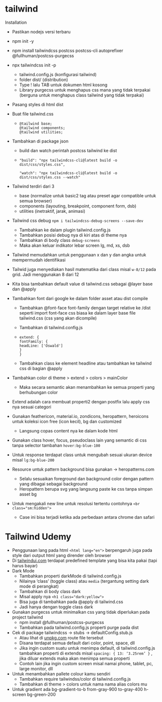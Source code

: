 # tailwind



Installation

- Pastikan nodejs versi terbaru

- npm init -y

- npm install tailwindcss postcss postcss-cli autoprefixer @fullhuman/postcss-purgecss

- npx tailwindcss init -p

  - tailwind.config.js (konfigurasi tailwind)
  - folder dist/ (distribution)
  - Type ! lalu TAB untuk dokumen html kosong
  - Library purgecss untuk menghapus css mana yang tidak terpakai (berguna untuk menghapus class tailwind yang tidak terpakai)

- Pasang styles di html dist

- Buat file tailwind.css

  - ```
    @tailwind base;
    @tailwind components;
    @tailwind utilities;
    ```

- Tambahkan di package json

  - build dan watch perintah postcss tailwind ke dist

  - ```
    "build": "npx tailwindcss-cli@latest build -o dist/css/styles.css",
    
    "watch": "npx tailwindcss-cli@latest build -o dist/css/styles.css --watch"
    ```

- Tailwind terdiri dari 3

  - base (normalize untuk basic2 tag atau preset agar compatible untuk semua browser)
  - components (layouting, breakpoint, component form, dsb)
  - utilities (inetraktif, jarak, animasi)

- Tailwind css debug `npm i tailwindcss-debug-screens --save-dev`

  - Tambahkan ke dalam plugin tailwind.config.js
  - Tambahkan posisi debug nya di kiri atas di theme nya
  - Tambahkan di body class `debug-screens`
  - Maka akan keluar indikator lebar screen lg, md, xs, dsb

- Tailwind memudahkan untuk penggunaan x dan y dan angka untuk mempermudah identifikasi

- Tailwid juga menyediakan hasil matematika dari class misal `w-8/12` pada grid. Jadi menggunakan 8 dari 12

- Kita bisa tambahkan default value di tailwind.css sebagai @layer base dan @apply

- Tambahkan font dari google ke dalam folder asset atau dist compile

  - Tambahkan @font-face font-family dengan target relative ke /dist seperti import font-face css biasa ke dalam layer base file tailwind.css (css yang akan dicompile)

  - Tambahkan di tailwind.config.js 

  - ```
    extend: {
    fontFamily: {
    headLine: ['Oswald']
    }
    }
    ```

  - Tambahkan class ke element headline atau tambahkan ke tailwind css di bagian @apply

- Tambahkan color di theme > extend > colors > mainColor

  - Maka secara semantic akan menambahkan ke semua properti yang berhubungan color

- Extend adalah cara membuat properti2 dengan postfix lalu apply css nya sesuai categori

- Gunakan feathericon, material.io, zondicons, heropattern, heroicons untuk koleksi icon free (icon kecil), bg dan customized

  - Langsung copas content nya ke dalam kode html

- Gunakan class hover, focus, pseudoclass lain yang semantic di css tanpa selector tambahan `hover:bg-blue-100`

- Untuk response terdapat class untuk mengubah sesuai ukuran device misal `lg:bg-blue-200`

- Resource untuk pattern background bisa gunakan -> heropatterns.com

  - Selalu sesuaikan foreground dan background color dengan pattern yang dibagai sebagai background
  - Heropattern berupa svg yang langsung paste ke css tanpa simpan asset bg

- Untuk mengakali new line untuk resolusi tertentu contohnya `<br class="sm:hidden">`

  - Case ini bisa terjadi ketika ada perbedaan antara chrome dan safari

# Tailwind Udemy

- Penggunaan lang pada html `<html lang="en">` berpengaruh juga pada style dari output html yang dirender oleh browser
- Di [tailwindui.com](http://tailwindui.com) terdapat predefined template yang bisa kita pakai (tapi harus bayar)
- Dark Mode
    - Tambahkan properti darkMode di tailwind.config.js
    - Nilainya ‘class’ (toggle class) atau `media` (tergantung setting dark mode di perangkat)
    - Tambahkan di body class dark
    - Misal apply nya `<h1 class="dark:yellow">`
    - Bisa juga di tambahkan pada @apply di tailwind.css
    - Jadi hanya dengan toggle class dark
- Gunakan purgecss untuk minimalkan css yang tidak diperlukan pada project tailwind
    - npm install @fullhuman/postcss-purgecss
    - Tambahkan pada tailwind.config.js properti purge pada dist
- Cek di package tailwindcss → stubs → defaultConfig.stub.js
    - Atau lihat di [unpkg.com](http://unpkg.com) route file tersebut
    - Disana terdapat semua default dari color, point, space, dll
    - Jika ingin custom suatu untuk menimpa default, di tailwind.config.js tambahkan properti di extends misal `spacing: { 13: ‘3.25rem’ }` , jika diluar extends maka akan menimpa semua properti
    - Contoh lain jika ingin custom screen misal namai phone, tablet, pc, large monitor, dll
- Untuk menambahkan pallete colour kamu sendiri
    - Tambahkan require tailwindss/color di tailwind.config.js
    - Tambahkan di theme > colors untuk nama nama alias colors mu
- Untuk gradient ada bg-gradient-to-b from-gray-900 to-gray-400 h-screen bg-green-200
